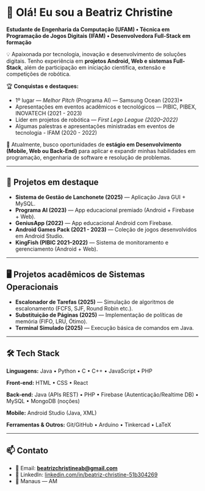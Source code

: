 # 👋 Olá! Eu sou a Beatriz Christine  
**Estudante de Engenharia da Computação (UFAM) • Técnica em Programação de Jogos Digitais (IFAM) • Desenvolvedora Full-Stack em formação**

💡 Apaixonada por tecnologia, inovação e desenvolvimento de soluções digitais. Tenho experiência em **projetos Android, Web e sistemas Full-Stack**, além de participação em iniciação científica, extensão e competições de robótica.  

🏆 **Conquistas e destaques:**  
- 1º lugar — *Melhor Pitch* (Programa AI) — Samsung Ocean (2023)*
- Apresentações em eventos acadêmicos e tecnológicos — PIBIC, PIBEX, INOVATECH (2021 - 2023)
- Líder em projetos de robótica — *First Lego League (2020–2022)*  
- Algumas palestras e apresentações ministradas em eventos de tecnologia - IFAM (2020 - 2022)

🎯 Atualmente, busco oportunidades de **estágio em Desenvolvimento (Mobile, Web ou Back-End)** para aplicar e expandir minhas habilidades em programação, engenharia de software e resolução de problemas.  

---

## 🔭 Projetos em destaque
- **Sistema de Gestão de Lanchonete (2025)** — Aplicação Java GUI + MySQL.  
- **Programa AI (2023)** — App educacional premiado (Android + Firebase + Web).  
- **GeniusApp (2022)** — App educacional Android com Firebase.
- **Android Games Pack (2021 - 2023)** — Coleção de jogos desenvolvidos em Android Studio.  
- **KingFish (PIBIC 2021–2022)** — Sistema de monitoramento e gerenciamento (Android + Web).  

---

## 🖥️ Projetos acadêmicos de Sistemas Operacionais
- **Escalonador de Tarefas (2025)** — Simulação de algoritmos de escalonamento (FCFS, SJF, Round Robin etc.).  
- **Substituição de Páginas (2025)** — Implementação de políticas de memória (FIFO, LRU, Ótimo).  
- **Terminal Simulado (2025)** — Execução básica de comandos em Java.  

---

## 🛠️ Tech Stack
**Linguagens:** Java • Python • C • C++ • JavaScript • PHP  

**Front-end:** HTML • CSS • React  

**Back-end:** Java (APIs REST) • PHP • Firebase (Autenticação/Realtime DB) • MySQL • MongoDB (noções)  

**Mobile:** Android Studio (Java, XML)  

**Ferramentas & Outros:** Git/GitHub • Arduino • Tinkercad • LaTeX  

---

## 📫 Contato
- 📧 Email: **beatrizchristineab@gmail.com**  
- 💼 LinkedIn: [linkedin.com/in/beatriz-christine-51b304269](https://linkedin.com/in/beatriz-christine-51b304269)  
- 📍 Manaus — AM  
